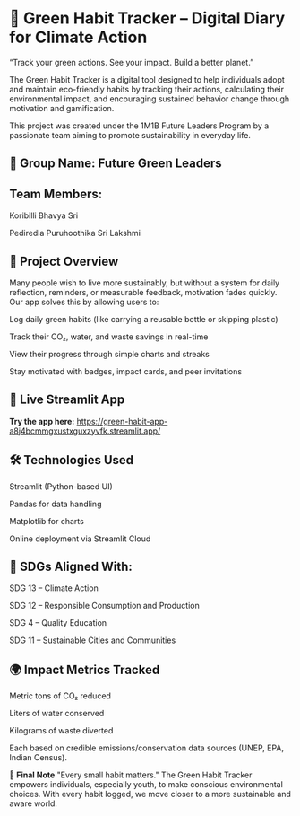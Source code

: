 # **🌿 Green Habit Tracker – Digital Diary for Climate Action**

“Track your green actions. See your impact. Build a better planet.”

The Green Habit Tracker is a digital tool designed to help individuals adopt and maintain eco-friendly habits by tracking their actions, calculating their environmental impact, and encouraging sustained behavior change through motivation and gamification.

This project was created under the 1M1B Future Leaders Program by a passionate team aiming to promote sustainability in everyday life.

## **👥 Group Name:** Future Green Leaders


## **Team Members:**

Koribilli Bhavya Sri

Pediredla Puruhoothika Sri Lakshmi

## **🌱 Project Overview**

Many people wish to live more sustainably, but without a system for daily reflection, reminders, or measurable feedback, motivation fades quickly. Our app solves this by allowing users to:

Log daily green habits (like carrying a reusable bottle or skipping plastic)

Track their CO₂, water, and waste savings in real-time

View their progress through simple charts and streaks

Stay motivated with badges, impact cards, and peer invitations

## **🔗 Live Streamlit App**

**Try the app here:**
https://green-habit-app-a8j4bcmmgxustxguxzyvfk.streamlit.app/

## **🛠️ Technologies Used**

Streamlit (Python-based UI)

Pandas for data handling

Matplotlib for charts

Online deployment via Streamlit Cloud

## **🎯 SDGs Aligned With:**

SDG 13 – Climate Action

SDG 12 – Responsible Consumption and Production

SDG 4 – Quality Education

SDG 11 – Sustainable Cities and Communities

## **🌍 Impact Metrics Tracked**

Metric tons of CO₂ reduced

Liters of water conserved

Kilograms of waste diverted

Each based on credible emissions/conservation data sources (UNEP, EPA, Indian Census).

**📝 Final Note**
"Every small habit matters."
The Green Habit Tracker empowers individuals, especially youth, to make conscious environmental choices. With every habit logged, we move closer to a more sustainable and aware world.
